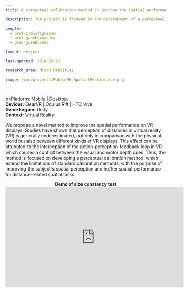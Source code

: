 ```yaml
---
title: A perceptual calibration method to improve the spatial performance on VR displays

description: The project is focused in the development of a perceptual calibration method to improve the spatial performance on virtual reality displays for distance-related spatial tasks.

people:
  - prof-pablofigueroa
  - prof-josehernandez
  - grad-joseDorado  

layout: project

last-updated: 2018-02-21

research_area: Mixed Realities

image: /img/projects/Pablo/VR_SpatialPerformance.png

---
```

b>Platform:</b> Mobile | Desktop. <br>
<b>Devices:</b> GearVR | Oculus Rift | HTC Vive <br>
<b>Game Engine:</b> Unity.<br>
<b>Context:</b> Virtual Reality.<br>

We propose a novel method to improve the spatial performance on VR displays. Studies have shown that perception of distances in virtual reality (VR) is generally underestimated, not only in comparison with the physical world but also between different kinds of VR displays. This effect can be attributed to the interception of the action-perception-feedback loop in VR which causes a conﬂict between the visual and motor depth cues. Thus, the method is focused on developing a perceptual calibration method, which extend the limitations of standard calibration methods, with the purpose of improving the subject's spatial perception and he/her spatial performance for distance-related spatial tasks.

<center>
<b> Demo of size constancy test </b><br>
<iframe width="560" height="315" src="https://youtu.be/RvdMAa9-Nvo" frameborder="0" allow="autoplay; encrypted-media" allowfullscreen></iframe>
</center>


